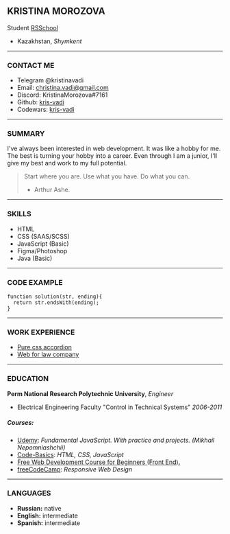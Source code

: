 ## KRISTINA MOROZOVA
Student [RSSchool](https://rs.school/)
- Kazakhstan, *Shymkent*

---
### CONTACT ME
- Telegram @kristinavadi
- Email:  <christina.vadi@gmail.com>
- Discord: KristinaMorozova#7161
- Github: [kris-vadi](https://github.com/kris-vadi)
- Codewars: [kris-vadi](https://www.codewars.com/users/kris-vadi)

---
### SUMMARY
I've always been interested in web development.
It was like a hobby for me. The best is turning your hobby into a career.
Even through I am a junior, I'll give my best and work to my full potential.

> Start where you are. Use what you have. Do what you can.
> - Arthur Ashe.

---
### SKILLS
- HTML
- CSS (SAAS/SCSS)
- JavaScript (Basic)
- Figma/Photoshop
- Java (Basic)  

---
### CODE EXAMPLE

```
function solution(str, ending){
  return str.endsWith(ending);
}
```

---
### WORK EXPERIENCE
- [Pure css accordion](https://kris-vadi.github.io/cssBayan/cssBayan/index.html)
- [Web for law company](https://www.alist-perm.ru/)

---
### EDUCATION
**Perm National Research Polytechnic University**, *Engineer*
- Electrical Engineering Faculty "Control in Technical Systems" *2006-2011*

##### Courses:
- [Udemy](https://www.udemy.com/course/fundamental-javascript/): *Fundamental JavaScript. With practice and projects. (Mikhail Nepomniashchii)*
- [Code-Basics](https://code-basics.com/ru/languages/javascript): *HTML, CSS, JavaScript*
- [Free Web Development Course for Beginners (Front End).](https://www.youtube.com/playlist?list=PLM6XATa8CAG4F9nAIYNS5oAiPotxwLFIr)
- [freeCodeCamp](https://www.freecodecamp.org/learn/2022/responsive-web-design/): *Responsive Web Design*

---
### LANGUAGES
- **Russian:** native
- **English:** intermediate
- **Spanish:** intermediate
